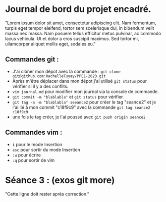 # Journal de bord du projet encadré.

"Lorem ipsum dolor sit amet, consectetur adipiscing elit. Nam fermentum, turpis eget tempor eleifend, tortor sem scelerisque dui, in bibendum velit massa nec massa. Nam posuere tellus efficitur metus pulvinar, ac commodo lacus vehicula. Ut et dolor a eros suscipit maximus. Sed tortor mi, ullamcorper aliquet mollis eget, sodales eu."

## Commandes git : 

- J'ai clôner mon dépot avec la commande : `git clone git@github.com:RachelleTuyay/PPE1-2023.git`
- Après m'être déplacer dans mon dépot j'ai utilisé `git status` pour vérifier si il y a des conflits.
- `vim journal.md` pour modifier mon journal via la console de commande.
- `git commit -m "blablabla"` et `git status` pour vérifier.
- `git tag -a -m "blablabla" seeance2` pour créer le tag "seance2" et je l'ai lié à mon commit "c18f9c9" avec la commande `git tag seance2 c18f9c9`
- une fois le tag créer, je l'ai poussé avec `git push origin seance2`



## Commandes vim : 

- `i` pour le mode Insertion
- `esc` pour sortir du mode Insertion
- `:w` pour écrire
- `:q` pour sortir de vim

# Séance 3 : (exos git more)
"Cette ligne doit rester après correction."
